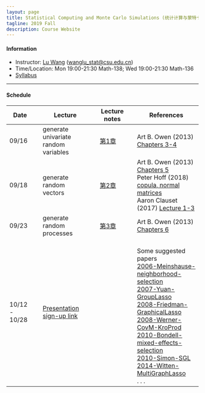 ```yaml
---
layout: page
title: Statistical Computing and Monte Carlo Simulations (统计计算与蒙特卡洛模拟)
tagline: 2019 Fall
description: Course Website
---
```


#### Information
* Instructor: [Lu Wang](http://faculty.csu.edu.cn/wanglu) (wanglu_stat@csu.edu.cn)
* Time/Location: Mon 19:00-21:30 Math-138; Wed 19:00-21:30 Math-136
* [Syllabus](Lectures/syllabus.pdf)

---
#### Schedule

| Date | | Lecture | |  Lecture notes  | | References |
|---------------|---|--------------------------------|---|----------|---|--------------------------------------------|
| 09/16 || generate univariate random variables ||  [第1章](Lectures/random_generator_online.pdf) || Art B. Owen (2013) [Chapters 3-4](https://statweb.stanford.edu/~owen/mc/) |
| 09/18 ||generate random vectors   ||  [第2章](Lectures/random_vector_online.pdf) || Art B. Owen (2013) [Chapters 5](https://statweb.stanford.edu/~owen/mc/) <br> Peter Hoff (2018) [copula, normal matrices](http://www2.stat.duke.edu/~pdh10/Teaching/832/Notes/) <br> Aaron Clauset (2017) [Lecture 1-3](http://tuvalu.santafe.edu/~aaronc/courses/5352/) |
| 09/23 || generate random processes  || [第3章](Lectures/generate_process_online.pdf) || Art B. Owen (2013) [Chapters 6](https://statweb.stanford.edu/~owen/mc/) |
| 10/12 - 10/28 ||  [Presentation sign-up link](https://docs.qq.com/sheet/DRHdUU1hIeVB5Z2ln?c=B32A0A0)  ||  || <br> Some suggested papers <br> [2006-Meinshause-neighborhood-selection](Papers/2006-Meinshausen-neighborhood-selection.pdf) <br> [2007-Yuan-GroupLasso](Papers/2007-Yuan-GroupLasso.pdf) <br> [2008-Friedman-GraphicalLasso](Papers/2008-Friedman-GraphicalLasso.pdf) <br> [2008-Werner-CovM-KroProd](Papers/2008-Werner-CovM-KroProd.pdf) <br> [2010-Bondell-mixed-effects-selection](Papers/2010-Bondell-LMMsel.pdf) <br> [2010-Simon-SGL](Papers/2010-Simon-SGLpaper.pdf) <br> [2014-Witten-MultiGraphLasso](Papers/2014-Witten-TwoGaussNet.pdf) <br> . . . |

